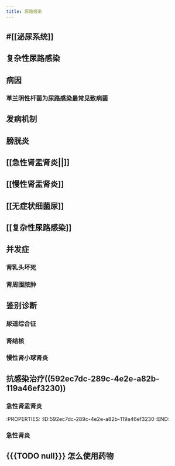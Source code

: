 ```yaml
---
title: 尿路感染 
---
```


## #[[泌尿系统]]

## 复杂性尿路感染

## 病因
### 革兰阴性杆菌为尿路感染最常见致病菌

## 发病机制

## 膀胱炎

## [[急性肾盂肾炎||]]

## [[慢性肾盂肾炎]]

## [[无症状细菌尿]]

## [[复杂性尿路感染]]

## 并发症
### 肾乳头坏死

### 肾周围脓肿

## 鉴别诊断
### 尿道综合征

### 肾结核

### 慢性肾小球肾炎

## 抗感染治疗((592ec7dc-289c-4e2e-a82b-119a46ef3230))
### 急性肾盂肾炎
:PROPERTIES:
:ID:592ec7dc-289c-4e2e-a82b-119a46ef3230
:END:

### 急性肾炎 

## {{{TODO null}}} 怎么使用药物

## 

## 
